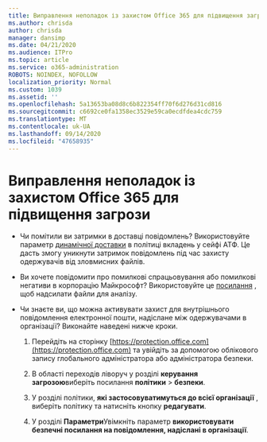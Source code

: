 ```yaml
---
title: Виправлення неполадок із захистом Office 365 для підвищення загрози
ms.author: chrisda
author: chrisda
manager: dansimp
ms.date: 04/21/2020
ms.audience: ITPro
ms.topic: article
ms.service: o365-administration
ROBOTS: NOINDEX, NOFOLLOW
localization_priority: Normal
ms.custom: 1039
ms.assetid: ''
ms.openlocfilehash: 5a13653ba08d8c6b822354ff70f6d276d31cd816
ms.sourcegitcommit: c6692ce0fa1358ec3529e59ca0ecdfdea4cdc759
ms.translationtype: MT
ms.contentlocale: uk-UA
ms.lasthandoff: 09/14/2020
ms.locfileid: "47658935"
---
```

# <a name="troubleshooting-office-365-advanced-threat-protection"></a>Виправлення неполадок із захистом Office 365 для підвищення загрози

- Чи помітили ви затримки в доставці повідомлень? Використовуйте параметр [динамічної доставки](https://docs.microsoft.com/microsoft-365/security/office-365-security/dynamic-delivery-and-previewing) в політиці вкладень у сейфі АТФ. Це дасть змогу уникнути затримок повідомлень під час захисту одержувачів від зловмисних файлів.

- Ви хочете повідомити про помилкові спрацьовування або помилкові негативи в корпорацію Майкрософт? Використовуйте це [посилання](https://www.microsoft.com/wdsi/filesubmission/) , щоб надсилати файли для аналізу.

- Чи знаєте ви, що можна активувати захист для внутрішнього повідомлення електронної пошти, надіслане між одержувачами в організації? Виконайте наведені нижче кроки.

  1. Перейдіть на сторінку [https://protection.office.com](https://protection.office.com) та увійдіть за допомогою облікового запису глобального адміністратора або адміністратора безпеки.

  2. В області переходів ліворуч у розділі **керування загрозою**виберіть посилання **політики** \> **безпеки**.

  3. У розділі політики, **які застосовуватимуться до всієї організації** , виберіть політику та натисніть кнопку **редагувати**.

  4. У розділі **Параметри**Увімкніть параметр **використовувати безпечні посилання на повідомлення, надіслані в організації**.
